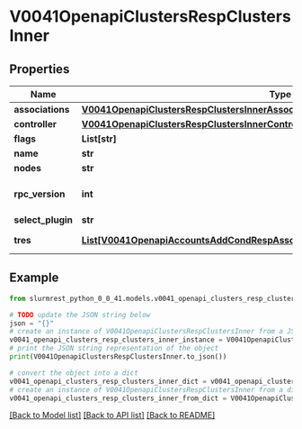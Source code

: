 # V0041OpenapiClustersRespClustersInner


## Properties

Name | Type | Description | Notes
------------ | ------------- | ------------- | -------------
**associations** | [**V0041OpenapiClustersRespClustersInnerAssociations**](V0041OpenapiClustersRespClustersInnerAssociations.md) |  | [optional] 
**controller** | [**V0041OpenapiClustersRespClustersInnerController**](V0041OpenapiClustersRespClustersInnerController.md) |  | [optional] 
**flags** | **List[str]** | Flags | [optional] 
**name** | **str** | ClusterName | [optional] 
**nodes** | **str** | Node names | [optional] 
**rpc_version** | **int** | RPC version used in the cluster | [optional] 
**select_plugin** | **str** |  | [optional] 
**tres** | [**List[V0041OpenapiAccountsAddCondRespAssociationConditionAssociationGrptresInner]**](V0041OpenapiAccountsAddCondRespAssociationConditionAssociationGrptresInner.md) | Trackable resources | [optional] 

## Example

```python
from slurmrest_python_0_0_41.models.v0041_openapi_clusters_resp_clusters_inner import V0041OpenapiClustersRespClustersInner

# TODO update the JSON string below
json = "{}"
# create an instance of V0041OpenapiClustersRespClustersInner from a JSON string
v0041_openapi_clusters_resp_clusters_inner_instance = V0041OpenapiClustersRespClustersInner.from_json(json)
# print the JSON string representation of the object
print(V0041OpenapiClustersRespClustersInner.to_json())

# convert the object into a dict
v0041_openapi_clusters_resp_clusters_inner_dict = v0041_openapi_clusters_resp_clusters_inner_instance.to_dict()
# create an instance of V0041OpenapiClustersRespClustersInner from a dict
v0041_openapi_clusters_resp_clusters_inner_from_dict = V0041OpenapiClustersRespClustersInner.from_dict(v0041_openapi_clusters_resp_clusters_inner_dict)
```
[[Back to Model list]](../README.md#documentation-for-models) [[Back to API list]](../README.md#documentation-for-api-endpoints) [[Back to README]](../README.md)


